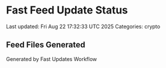 # Fast Feed Update Status
Last updated: Fri Aug 22 17:32:33 UTC 2025
Categories: crypto

## Feed Files Generated

Generated by Fast Updates Workflow
